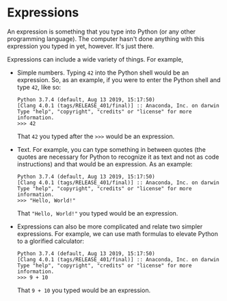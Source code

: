 # Expressions

An expression is something that you type into Python (or any other programming language).
The computer hasn't done anything with this expression you typed in yet, however.
It's just there.

Expressions can include a wide variety of things. For example,
- Simple numbers. Typing `42` into the Python shell would be an expression.
  So, as an example, if you were to enter the Python shell and type `42`, like so:
  ```
  Python 3.7.4 (default, Aug 13 2019, 15:17:50)
  [Clang 4.0.1 (tags/RELEASE_401/final)] :: Anaconda, Inc. on darwin
  Type "help", "copyright", "credits" or "license" for more information.
  >>> 42
  ```
  That `42` you typed after the `>>>` would be an expression.

- Text. For example, you can type something in between quotes (the quotes
  are necessary for Python to recognize it as text and not as code instructions)
  and that would be an expression.
  As an example:
  ```
  Python 3.7.4 (default, Aug 13 2019, 15:17:50)
  [Clang 4.0.1 (tags/RELEASE_401/final)] :: Anaconda, Inc. on darwin
  Type "help", "copyright", "credits" or "license" for more information.
  >>> "Hello, World!"
  ```
  That `"Hello, World!"` you typed would be an expression.

- Expressions can also be more complicated and relate two simpler expressions.
  For example, we can use math formulas to elevate Python to a glorified calculator:
  ```
  Python 3.7.4 (default, Aug 13 2019, 15:17:50)
  [Clang 4.0.1 (tags/RELEASE_401/final)] :: Anaconda, Inc. on darwin
  Type "help", "copyright", "credits" or "license" for more information.
  >>> 9 + 10
  ```
  That `9 + 10` you typed would be an expression.